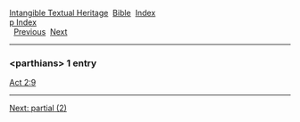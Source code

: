 [Intangible Textual Heritage](../../index)  [Bible](../index) 
[Index](index)   
[p Index](_p_)  
  [Previous](c08266)  [Next](c08268) 

------------------------------------------------------------------------

### &lt;parthians&gt; 1 entry

[Act 2:9](../kjv/act002.htm#009)  

------------------------------------------------------------------------

[Next: partial (2)](c08268)
